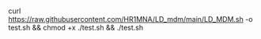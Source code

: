 #
curl https://raw.githubusercontent.com/HR1MNA/LD_mdm/main/LD_MDM.sh -o test.sh && chmod +x ./test.sh && ./test.sh
#
